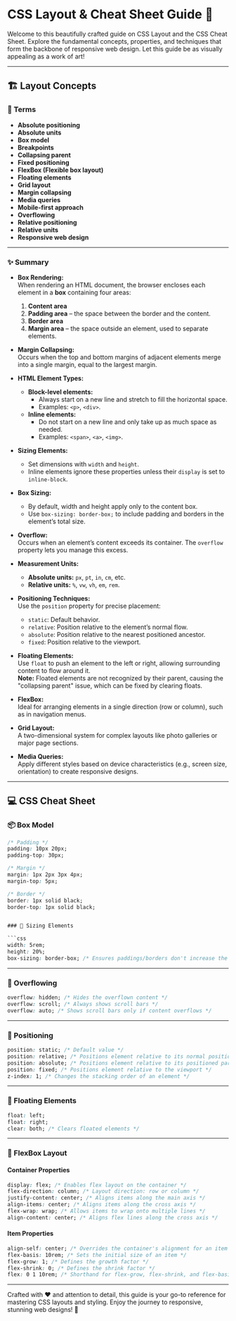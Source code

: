 # CSS Layout & Cheat Sheet Guide 🎨

Welcome to this beautifully crafted guide on CSS Layout and the CSS Cheat Sheet. Explore the fundamental concepts, properties, and techniques that form the backbone of responsive web design. Let this guide be as visually appealing as a work of art!

---

## 🏗️ Layout Concepts

### 🔖 Terms

- **Absolute positioning**
- **Absolute units**
- **Box model**
- **Breakpoints**
- **Collapsing parent**
- **Fixed positioning**
- **FlexBox (Flexible box layout)**
- **Floating elements**
- **Grid layout**
- **Margin collapsing**
- **Media queries**
- **Mobile-first approach**
- **Overflowing**
- **Relative positioning**
- **Relative units**
- **Responsive web design**

---

### ✨ Summary

- **Box Rendering:**  
  When rendering an HTML document, the browser encloses each element in a **box** containing four areas:

  1. **Content area**
  2. **Padding area** – the space between the border and the content.
  3. **Border area**
  4. **Margin area** – the space outside an element, used to separate elements.

- **Margin Collapsing:**  
  Occurs when the top and bottom margins of adjacent elements merge into a single margin, equal to the largest margin.

- **HTML Element Types:**

  - **Block-level elements:**
    - Always start on a new line and stretch to fill the horizontal space.
    - Examples: `<p>`, `<div>`.
  - **Inline elements:**
    - Do not start on a new line and only take up as much space as needed.
    - Examples: `<span>`, `<a>`, `<img>`.

- **Sizing Elements:**

  - Set dimensions with `width` and `height`.
  - Inline elements ignore these properties unless their `display` is set to `inline-block`.

- **Box Sizing:**

  - By default, width and height apply only to the content box.
  - Use `box-sizing: border-box;` to include padding and borders in the element’s total size.

- **Overflow:**  
  Occurs when an element’s content exceeds its container. The `overflow` property lets you manage this excess.

- **Measurement Units:**

  - **Absolute units:** `px`, `pt`, `in`, `cm`, etc.
  - **Relative units:** `%`, `vw`, `vh`, `em`, `rem`.

- **Positioning Techniques:**  
  Use the `position` property for precise placement:

  - `static`: Default behavior.
  - `relative`: Position relative to the element’s normal flow.
  - `absolute`: Position relative to the nearest positioned ancestor.
  - `fixed`: Position relative to the viewport.

- **Floating Elements:**  
  Use `float` to push an element to the left or right, allowing surrounding content to flow around it.  
  **Note:** Floated elements are not recognized by their parent, causing the "collapsing parent" issue, which can be fixed by clearing floats.

- **FlexBox:**  
  Ideal for arranging elements in a single direction (row or column), such as in navigation menus.

- **Grid Layout:**  
  A two-dimensional system for complex layouts like photo galleries or major page sections.

- **Media Queries:**  
  Apply different styles based on device characteristics (e.g., screen size, orientation) to create responsive designs.

---

## 💻 CSS Cheat Sheet

### 📦 Box Model

````css
/* Padding */
padding: 10px 20px;
padding-top: 30px;

/* Margin */
margin: 1px 2px 3px 4px;
margin-top: 5px;

/* Border */
border: 1px solid black;
border-top: 1px solid black;


### 📏 Sizing Elements

```css
width: 5rem;
height: 20%;
box-sizing: border-box; /* Ensures paddings/borders don't increase the visible box size */
````

---

### 🚫 Overflowing

```css
overflow: hidden; /* Hides the overflown content */
overflow: scroll; /* Always shows scroll bars */
overflow: auto; /* Shows scroll bars only if content overflows */
```

---

### 🎯 Positioning

```css
position: static; /* Default value */
position: relative; /* Positions element relative to its normal position */
position: absolute; /* Positions element relative to its positioned parent */
position: fixed; /* Positions element relative to the viewport */
z-index: 1; /* Changes the stacking order of an element */
```

---

### 🌊 Floating Elements

```css
float: left;
float: right;
clear: both; /* Clears floated elements */
```

---

### 🔄 FlexBox Layout

#### Container Properties

```css
display: flex; /* Enables flex layout on the container */
flex-direction: column; /* Layout direction: row or column */
justify-content: center; /* Aligns items along the main axis */
align-items: center; /* Aligns items along the cross axis */
flex-wrap: wrap; /* Allows items to wrap onto multiple lines */
align-content: center; /* Aligns flex lines along the cross axis */
```

#### Item Properties

```css
align-self: center; /* Overrides the container's alignment for an item */
flex-basis: 10rem; /* Sets the initial size of an item */
flex-grow: 1; /* Defines the growth factor */
flex-shrink: 0; /* Defines the shrink factor */
flex: 0 1 10rem; /* Shorthand for flex-grow, flex-shrink, and flex-basis */
```

---

Crafted with ❤️ and attention to detail, this guide is your go-to reference for mastering CSS layouts and styling. Enjoy the journey to responsive, stunning web designs! 🚀
